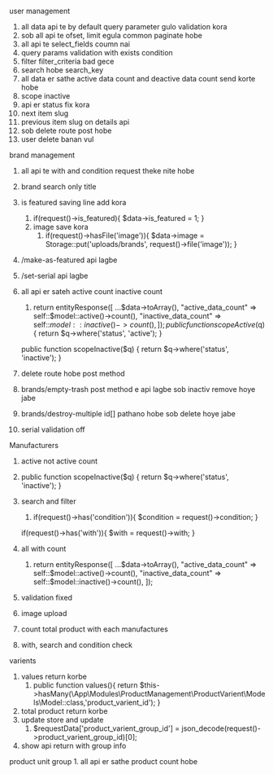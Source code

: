 user management

1. all data api te by default query parameter gulo validation kora
2. sob all api te ofset, limit egula common paginate hobe
3. all api te select_fields coumn nai
4. query params validation with exists condition
5. filter filter_criteria bad gece
6. search hobe search_key
7. all data er sathe active data count and deactive data count send korte hobe
8. scope inactive
9. api er status fix kora
10. next item slug
11. previous item slug on details api
12. sob delete route post hobe
13. user delete banan vul

brand management

1. all api te with and condition request theke nite hobe
2. brand search only title
3. is featured saving line add kora
   1. if(request()->is_featured){
            $data->is_featured = 1;
        }
    2. image save kora
       1. if(request()->hasFile('image')){
                    $data->image = Storage::put('uploads/brands', request()->file('image'));
                }
4. /make-as-featured api lagbe
5. /set-serial api lagbe
6. all api er sateh active count inactive count
   1. return entityResponse([
                ...$data->toArray(),
                "active_data_count" => self::$model::active()->count(),
                "inactive_data_count" => self::$model::inactive()->count(),
            ]);
        public function scopeActive($q)
    {
        return $q->where('status', 'active');
    }

    public function scopeInactive($q)
    {
        return $q->where('status', 'inactive');
    }
7. delete route hobe post method
8. brands/empty-trash post method e api lagbe sob inactiv remove hoye jabe
9. brands/destroy-multiple id[] pathano hobe sob delete hoye jabe
10. serial validation off

Manufacturers
1. active not active count
2. public function scopeInactive($q)
    {
        return $q->where('status', 'inactive');
    }
3. search and filter
   1. if(request()->has('condition')){
        $condition = request()->condition;
    }

    if(request()->has('with')){
        $with = request()->with;
    }
4. all with count
   1. return entityResponse([
            ...$data->toArray(),
            "active_data_count" => self::$model::active()->count(),
            "inactive_data_count" => self::$model::inactive()->count(),
        ]);
5. validation fixed
6. image upload
7. count total product with each manufactures
8. with, search and condition check

varients
1. values return korbe
   1. public function values(){
        return $this->hasMany(\App\Modules\ProductManagement\ProductVarient\Models\Model::class,'product_varient_id');
    }
2. total product return korbe
3. update store and update 
   1. $requestData['product_varient_group_id'] = json_decode(request()->product_varient_group_id)[0];
4. show api return with group info

product unit group
    1. all api er sathe product count hobe
